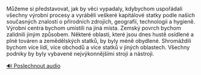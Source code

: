 
Můžeme si představovat, jak by věci vypadaly, kdybychom uspořádali všechny výrobní procesy a vyráběli veškeré kapitálové statky podle našich současných znalostí o přírodních zdrojích, geografii, technologii a hygieně. Výrobní centra bychom umístili na jiná místa. Zemský povrch bychom zalidnili jiným způsobem. Některé oblasti, které jsou dnes hustě osídlené a plné továren a zemědělských statků, by byly méně obydlené. Shromáždili bychom více lidí, více obchodů a více statků v jiných oblastech. Všechny podniky by byly vybavené nejvýkonnějšími stroji a nástroji.

[🔊 Poslechnout audio](/data/7-paragraphs/audio/chapter_93/para_006-Meme-si-pedstavovat-jak-by-vci-vypadaly-kdyb.mp3)
